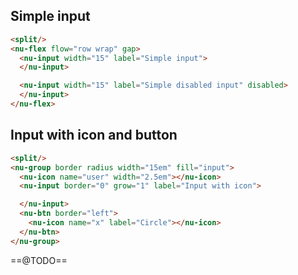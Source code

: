 ## Simple input

```html
<split/>
<nu-flex flow="row wrap" gap>
  <nu-input width="15" label="Simple input">
  </nu-input>

  <nu-input width="15" label="Simple disabled input" disabled>
  </nu-input>
</nu-flex>
```

## Input with icon and button

```html
<split/>
<nu-group border radius width="15em" fill="input">
  <nu-icon name="user" width="2.5em"></nu-icon>
  <nu-input border="0" grow="1" label="Input with icon">

  </nu-input>
  <nu-btn border="left">
    <nu-icon name="x" label="Circle"></nu-icon>
  </nu-btn>
</nu-group>
```

==@TODO==
